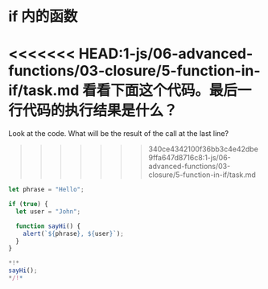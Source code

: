 
# if 内的函数

<<<<<<< HEAD:1-js/06-advanced-functions/03-closure/5-function-in-if/task.md
看看下面这个代码。最后一行代码的执行结果是什么？
=======
Look at the code. What will be the result of the call at the last line?
>>>>>>> 340ce4342100f36bb3c4e42dbe9ffa647d8716c8:1-js/06-advanced-functions/03-closure/5-function-in-if/task.md

```js run
let phrase = "Hello";

if (true) {
  let user = "John";

  function sayHi() {
    alert(`${phrase}, ${user}`);
  }
}

*!*
sayHi();
*/!*
```
